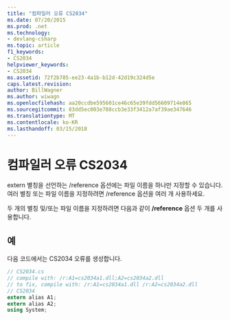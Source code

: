 ```yaml
---
title: "컴파일러 오류 CS2034"
ms.date: 07/20/2015
ms.prod: .net
ms.technology:
- devlang-csharp
ms.topic: article
f1_keywords:
- CS2034
helpviewer_keywords:
- CS2034
ms.assetid: 72f2b785-ee23-4a1b-b12d-42d19c324d5e
caps.latest.revision: 
author: BillWagner
ms.author: wiwagn
ms.openlocfilehash: aa20ccdbe595601ce46c65e39fdd56609714e865
ms.sourcegitcommit: 83dd5ec003e788ccb3e33f3412a7af39ae347646
ms.translationtype: MT
ms.contentlocale: ko-KR
ms.lasthandoff: 03/15/2018
---
```

# <a name="compiler-error-cs2034"></a>컴파일러 오류 CS2034
extern 별칭을 선언하는 /reference 옵션에는 파일 이름을 하나만 지정할 수 있습니다. 여러 별칭 또는 파일 이름을 지정하려면 /reference 옵션을 여러 개 사용하세요.  
  
 두 개의 별칭 및/또는 파일 이름을 지정하려면 다음과 같이 **/reference** 옵션 두 개를 사용합니다.  
  
## <a name="example"></a>예  
 다음 코드에서는 CS2034 오류를 생성합니다.  
  
```csharp  
// CS2034.cs  
// compile with: /r:A1=cs2034a1.dll;A2=cs2034a2.dll  
// to fix, compile with: /r:A1=cs2034a1.dll /r:A2=cs2034a2.dll  
// CS2034  
extern alias A1;  
extern alias A2;  
using System;  
```
